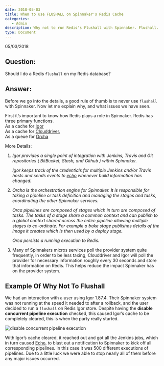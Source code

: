```yaml
---
date: 2018-05-03
title: When to use FLUSHALL on Spinnaker's Redis Cache
categories:
   - Admin
description: Why not to run Redis's Flushall with Spinnaker. Flushall. Redis.
type: Document
---
```

05/03/2018

## Question:
Should I do a Redis `flushall` on my Redis database?

## Answer:
Before we go into the details, a good rule of thumb is to never use `flushall` with Spinnaker. Now let me explain why, and what issues we have seen. 

First it’s important to know how Redis plays a role in Spinnaker. Redis has three primary functions. <br/>
As a cache for [Igor](https://github.com/spinnaker/igor)<br/>
As a cache for [Clouddriver.](https://github.com/spinnaker/clouddriver) <br/>
As a queue for [Orcha](https://github.com/spinnaker/orca)<br/>

More Details:
1. *Igor provides a single point of integration with Jenkins, Travis and Git repositories ( BitBucket, Stash, and Github ) within Spinnaker.* 

    *Igor keeps track of the credentials for multiple Jenkins and/or Travis hosts and sends events to [echo](https://github.com/spinnaker/echo) whenever build information has changed.*

2. *Orcha is the orchestration engine for Spinnaker. It is responsible for taking a pipeline or task definition and managing the stages and tasks, coordinating the other Spinnaker services.*

    *Orca pipelines are composed of stages which in turn are composed of tasks. The tasks of a stage share a common context and can publish to a global context shared across the entire pipeline allowing multiple stages to co-ordinate. For example a bake stage publishes details of the image it creates which is then used by a deploy stage.*

    *Orca persists a running execution to Redis.*

3. Many of Spinnakers micros services poll the provider system quite frequently, in order to be less taxing, Clouddriver and Igor will poll the provider for necessary information roughly every 30 seconds and store that information on Redis. This helps reduce the impact Spinnaker has on the provider system.

## Example Of Why Not To Flushall
We had an interaction with a user using Igor 1.87.4. Their Spinnaker system was not running at the speed it needed to after a rollback, and the user decided to run a `flushall` on Redis Igor store.  Despite having the __disable concurrent pipeline execution__ checked, this caused Igor’s cache to be completely cleared, this is when the party really started. 

![disable concurrent pipeline execution](https://dha4w82d62smt.cloudfront.net/items/3f351d263V1y3K0I2Q3c/Image%202018-05-03%20at%209.22.21%20AM.png?X-CloudApp-Visitor-Id=3010088&v=a4b4b608)

With Igor’s cache cleared, it reached out and got all the Jenkins jobs, which in turn caused [Echo](https://github.com/spinnaker/echo), to blast out a notification to Spinnaker to kick off all corresponding pipelines. In this case it was 500 different executions of pipelines.  Due to a little luck we were able to stop nearly all of them before any major issues occurred.